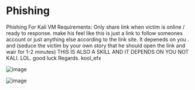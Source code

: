 # Phishing
Phishing For Kali VM
Requirements:
Only share link when victim is online / ready to response.
make his feel like this is just a link to follow someones account or just anything else according to the link site.
It depeneds on you . and (seduce the victim by your own story that he should open the link and wair for 1-2 minutes)
THIS IS ALSO A SKILL AND IT DEPENDS ON YOU NOT KALI. LOL. good luck
Regards. kool_efx

![image](https://github.com/user-attachments/assets/85a19484-ba9a-4a93-9ed0-8081a550b714)

![image](https://github.com/user-attachments/assets/8d46d60f-1f70-400d-9e54-0dd76f8d3bf6)
